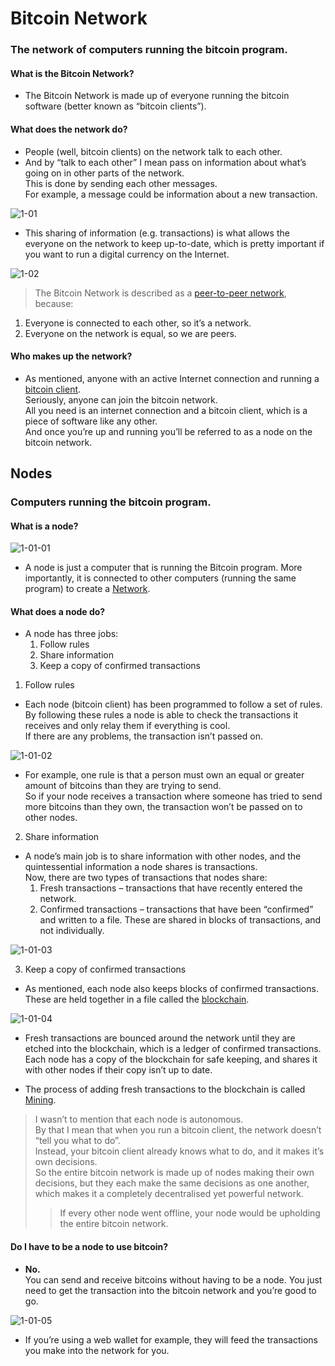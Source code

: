 #   Bitcoin Network<br>
###  The network of computers running the bitcoin program.<br>

####    What is the Bitcoin Network?<br>
*   The Bitcoin Network is made up of everyone running the bitcoin software (better known as “bitcoin clients”).<br>

####    What does the network do?<br>
*   People (well, bitcoin clients) on the network talk to each other.<br>
*   And by “talk to each other” I mean pass on information about what’s going on in other parts of the network.<br>
This is done by sending each other messages.<br>
For example, a message could be information about a new transaction.<br>

![1-01](../img/1-01.png)

*   This sharing of information (e.g. transactions) is what allows the everyone on the network to keep up-to-date, which is pretty important if you want to run a digital currency on the Internet.<br>

![1-02](../img/1-02.png)

>   The Bitcoin Network is described as a [peer-to-peer network](https://en.wikipedia.org/wiki/Peer-to-peer), because:<br>
1. Everyone is connected to each other, so it’s a network.<br>
2. Everyone on the network is equal, so we are peers.<br>

####    Who makes up the network?<br>
*   As mentioned, anyone with an active Internet connection and running a [bitcoin client](https://bitcoin.org/en/download).<br>
Seriously, anyone can join the bitcoin network.<br>
All you need is an internet connection and a bitcoin client, which is a piece of software like any other.<br>
And once you’re up and running you’ll be referred to as a node on the bitcoin network.<br>

##  Nodes<br>
### Computers running the bitcoin program.<br>

####    What is a node?<br>

![1-01-01](../img/1-01-01.png)

*   A node is just a computer that is running the Bitcoin program. More importantly, it is connected to other computers (running the same program) to create a [Network](#bitcoin-network).<br>

####    What does a node do?<br>
*   A node has three jobs:<br>
    1.  Follow rules<br>
    2.  Share information<br>
    3.  Keep a copy of confirmed transactions<br>

1.  Follow rules<br>
*   Each node (bitcoin client) has been programmed to follow a set of rules.<br>
By following these rules a node is able to check the transactions it receives and only relay them if everything is cool.<br>
If there are any problems, the transaction isn’t passed on.<br>

![1-01-02](../img/1-01-02.png)

*   For example, one rule is that a person must own an equal or greater amount of bitcoins than they are trying to send.<br>
So if your node receives a transaction where someone has tried to send more bitcoins than they own, the transaction won’t be passed on to other nodes.<br>

2.  Share information<br>
*   A node’s main job is to share information with other nodes, and the quintessential information a node shares is transactions.<br>
Now, there are two types of transactions that nodes share:<br>
    1.  Fresh transactions – transactions that have recently entered the network.<br>
    2.  Confirmed transactions – transactions that have been “confirmed” and written to a file. These are shared in blocks of transactions, and not individually.<br>

![1-01-03](../img/1-01-03.png)

3.  Keep a copy of confirmed transactions<br>
*   As mentioned, each node also keeps blocks of confirmed transactions. These are held together in a file called the [blockchain](../2_mining/README.md#the-blockchain).<br>

![1-01-04](../img/1-01-04.png)

*   Fresh transactions are bounced around the network until they are etched into the blockchain, which is a ledger of confirmed transactions.<br>
Each node has a copy of the blockchain for safe keeping, and shares it with other nodes if their copy isn’t up to date.<br>

*   The process of adding fresh transactions to the blockchain is called [Mining](../2_mining).<br>

>   I wasn’t to mention that each node is autonomous.<br>
By that I mean that when you run a bitcoin client, the network doesn’t “tell you what to do”.<br>
Instead, your bitcoin client already knows what to do, and it makes it’s own decisions.<br>
So the entire bitcoin network is made up of nodes making their own decisions, but they each make the same decisions as one another, which makes it a completely decentralised yet powerful network.<br>
>>  If every other node went offline, your node would be upholding the entire bitcoin network.<br>

####    Do I have to be a node to use bitcoin?<br>
*   **No.**<br>
You can send and receive bitcoins without having to be a node. You just need to get the transaction into the bitcoin network and you’re good to go.<br>

![1-01-05](../img/1-01-05.png)

*   If you’re using a web wallet for example, they will feed the transactions you make into the network for you.<br>
